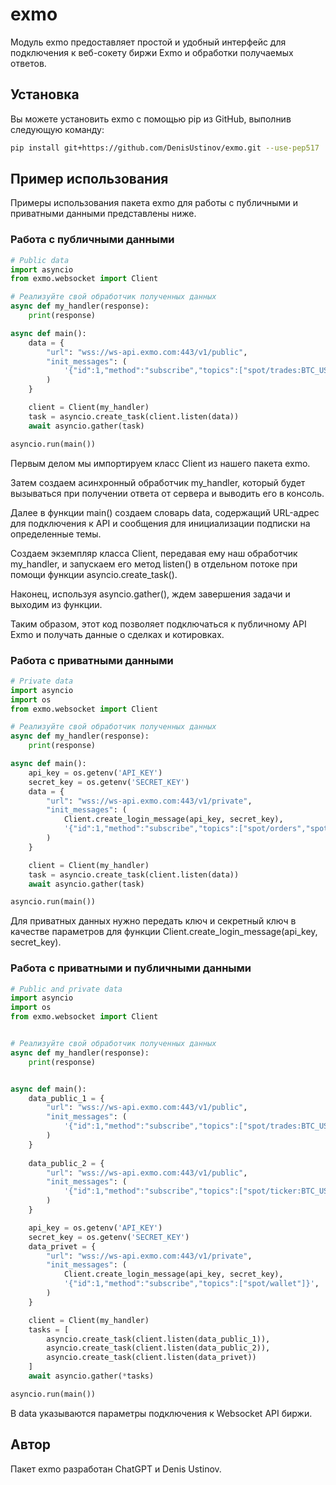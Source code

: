 # exmo
Модуль exmo предоставляет простой и удобный интерфейс для подключения к веб-сокету биржи Exmo и обработки получаемых ответов.

## Установка
Вы можете установить exmo с помощью pip из GitHub, выполнив следующую команду:
```bash
pip install git+https://github.com/DenisUstinov/exmo.git --use-pep517
```

## Пример использования
Примеры использования пакета exmo для работы с публичными и приватными данными представлены ниже.

### Работа с публичными данными
```python
# Public data
import asyncio
from exmo.websocket import Client

# Реализуйте свой обработчик полученных данных
async def my_handler(response):
    print(response)

async def main():
    data = {
        "url": "wss://ws-api.exmo.com:443/v1/public",
        "init_messages": (
            '{"id":1,"method":"subscribe","topics":["spot/trades:BTC_USD", "spot/ticker:LTC_USD"]}',
        )
    }

    client = Client(my_handler)
    task = asyncio.create_task(client.listen(data))
    await asyncio.gather(task)

asyncio.run(main())
```
Первым делом мы импортируем класс Client из нашего пакета exmo.

Затем создаем асинхронный обработчик my_handler, который будет вызываться при получении ответа от сервера и выводить его в консоль.

Далее в функции main() создаем словарь data, содержащий URL-адрес для подключения к API и сообщения для инициализации подписки на определенные темы.

Создаем экземпляр класса Client, передавая ему наш обработчик my_handler, и запускаем его метод listen() в отдельном потоке при помощи функции asyncio.create_task().

Наконец, используя asyncio.gather(), ждем завершения задачи и выходим из функции.

Таким образом, этот код позволяет подключаться к публичному API Exmo и получать данные о сделках и котировках.

### Работа с приватными данными
```python
# Private data
import asyncio
import os
from exmo.websocket import Client

# Реализуйте свой обработчик полученных данных
async def my_handler(response):
    print(response)

async def main():
    api_key = os.getenv('API_KEY')
    secret_key = os.getenv('SECRET_KEY')
    data = {
        "url": "wss://ws-api.exmo.com:443/v1/private",
        "init_messages": (
            Client.create_login_message(api_key, secret_key),
            '{"id":1,"method":"subscribe","topics":["spot/orders","spot/user_trades"]}',
        )
    }

    client = Client(my_handler)
    task = asyncio.create_task(client.listen(data))
    await asyncio.gather(task)

asyncio.run(main())
```
Для приватных данных нужно передать ключ и секретный ключ в качестве параметров для функции Client.create_login_message(api_key, secret_key).

### Работа с приватными и публичными данными
```python
# Public and private data
import asyncio
import os
from exmo.websocket import Client


# Реализуйте свой обработчик полученных данных
async def my_handler(response):
    print(response)


async def main():
    data_public_1 = {
        "url": "wss://ws-api.exmo.com:443/v1/public",
        "init_messages": (
            '{"id":1,"method":"subscribe","topics":["spot/trades:BTC_USDT"]}',
        )
    }
    
    data_public_2 = {
        "url": "wss://ws-api.exmo.com:443/v1/public",
        "init_messages": (
            '{"id":1,"method":"subscribe","topics":["spot/ticker:BTC_USDT"]}',
        )
    }

    api_key = os.getenv('API_KEY')
    secret_key = os.getenv('SECRET_KEY')
    data_privet = {
        "url": "wss://ws-api.exmo.com:443/v1/private",
        "init_messages": (
            Client.create_login_message(api_key, secret_key),
            '{"id":1,"method":"subscribe","topics":["spot/wallet"]}',
        )
    }

    client = Client(my_handler)
    tasks = [
        asyncio.create_task(client.listen(data_public_1)),
        asyncio.create_task(client.listen(data_public_2)),
        asyncio.create_task(client.listen(data_privet))
    ]
    await asyncio.gather(*tasks)

asyncio.run(main())
```
В data указываются параметры подключения к Websocket API биржи.

## Автор
Пакет exmo разработан ChatGPT и Denis Ustinov.